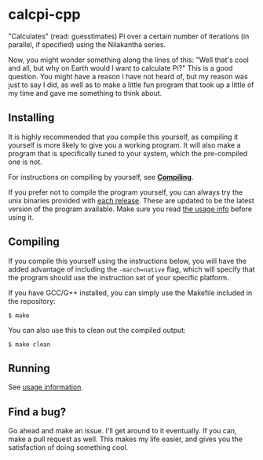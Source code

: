 # calcpi-cpp
"Calculates" (read: guesstimates) Pi over a certain number of iterations (in parallel, if specified) using the Nilakantha series.

Now, you might wonder something along the lines of this: "Well that's cool and all, but why on Earth would I want to calculate Pi?" This is a good question. You might have a reason I have not heard of, but my reason was just to say I did, as well as to make a little fun program that took up a little of my time and gave me something to think about.

## Installing

It is highly recommended that you compile this yourself, as compiling it yourself is more likely to give you a working program. It will also make a program that is specifically tuned to your system, which the pre-compiled one is not.

For instructions on compiling by yourself, see **[Compiling](#compiling)**.

If you prefer not to compile the program yourself, you can always try the unix binaries provided with [each release](https://github.com/WillEccles/calcpi-cpp/releases). These are updated to be the latest version of the program available. Make sure you read [the usage info](usage.md) before using it.

## Compiling

If you compile this yourself using the instructions below, you will have the added advantage of including the `-march=native` flag, which will specify that the program should use the instruction set of your specific platform.

If you have GCC/G++ installed, you can simply use the Makefile included in the repository:

`$ make`

You can also use this to clean out the compiled output:

`$ make clean`

## Running

See [usage information](usage.md).

## Find a bug?

Go ahead and make an issue. I'll get around to it eventually. If you can, make a pull request as well. This makes my life easier, and gives you the satisfaction of doing something cool.
